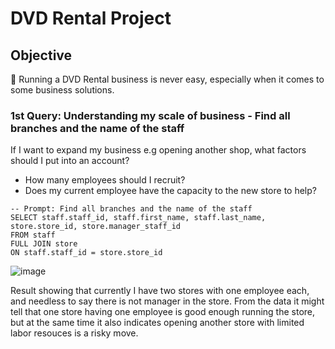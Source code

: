 # DVD Rental Project

## Objective
🤔 Running a DVD Rental business is never easy, especially when it comes to some business solutions.

### 1st Query: Understanding my scale of business - Find all branches and the name of the staff 

If I want to expand my business e.g opening another shop, what factors should I put into an account?
- How many employees should I recruit?
- Does my current employee have the capacity to the new store to help?

```
-- Prompt: Find all branches and the name of the staff  
SELECT staff.staff_id, staff.first_name, staff.last_name, store.store_id, store.manager_staff_id
FROM staff
FULL JOIN store
ON staff.staff_id = store.store_id
```
![image](https://github.com/Cathytsy/DVD-SQL-Project/assets/147212218/146478fe-7d29-4e1a-96a9-1852f202f711)

Result showing that currently I have two stores with one employee each, and needless to say there is not manager in the store.
From the data it might tell that one store having one employee is good enough running the store, but at the same time it also indicates opening another store with limited labor resouces is a risky move. 


